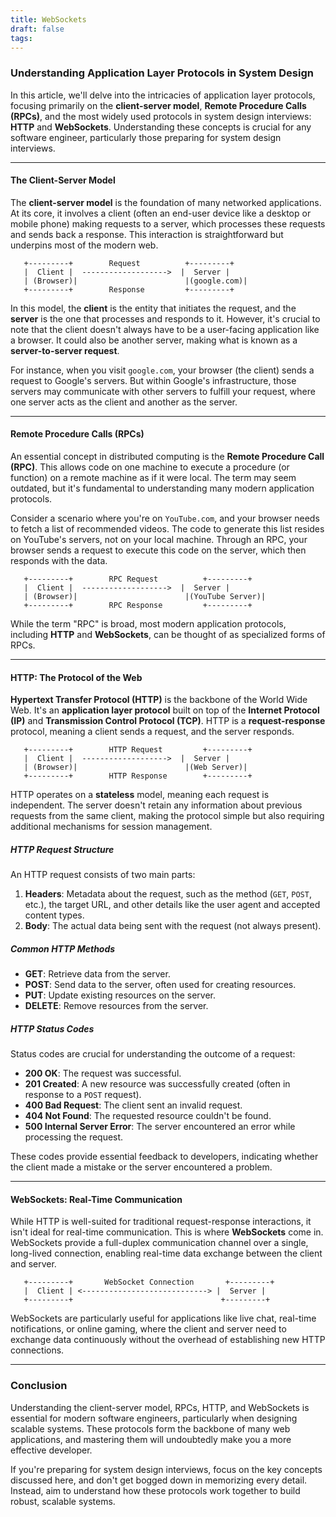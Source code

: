 ```yaml
---
title: WebSockets
draft: false
tags:
---
```

### Understanding Application Layer Protocols in System Design

In this article, we'll delve into the intricacies of application layer protocols, focusing primarily on the **client-server model**, **Remote Procedure Calls (RPCs)**, and the most widely used protocols in system design interviews: **HTTP** and **WebSockets**. Understanding these concepts is crucial for any software engineer, particularly those preparing for system design interviews.

---

#### The Client-Server Model

The **client-server model** is the foundation of many networked applications. At its core, it involves a client (often an end-user device like a desktop or mobile phone) making requests to a server, which processes these requests and sends back a response. This interaction is straightforward but underpins most of the modern web.

```ascii
   +---------+        Request          +---------+
   |  Client |  ------------------->  |  Server |
   | (Browser)|                        |(google.com)|
   +---------+        Response         +---------+
```

In this model, the **client** is the entity that initiates the request, and the **server** is the one that processes and responds to it. However, it's crucial to note that the client doesn't always have to be a user-facing application like a browser. It could also be another server, making what is known as a **server-to-server request**.

For instance, when you visit `google.com`, your browser (the client) sends a request to Google's servers. But within Google's infrastructure, those servers may communicate with other servers to fulfill your request, where one server acts as the client and another as the server.

---

#### Remote Procedure Calls (RPCs)

An essential concept in distributed computing is the **Remote Procedure Call (RPC)**. This allows code on one machine to execute a procedure (or function) on a remote machine as if it were local. The term may seem outdated, but it's fundamental to understanding many modern application protocols.

Consider a scenario where you're on `YouTube.com`, and your browser needs to fetch a list of recommended videos. The code to generate this list resides on YouTube's servers, not on your local machine. Through an RPC, your browser sends a request to execute this code on the server, which then responds with the data.

```ascii
   +---------+        RPC Request          +---------+
   |  Client |  ------------------->  |  Server |
   | (Browser)|                        |(YouTube Server)|
   +---------+        RPC Response         +---------+
```

While the term "RPC" is broad, most modern application protocols, including **HTTP** and **WebSockets**, can be thought of as specialized forms of RPCs.

---

#### HTTP: The Protocol of the Web

**Hypertext Transfer Protocol (HTTP)** is the backbone of the World Wide Web. It's an **application layer protocol** built on top of the **Internet Protocol (IP)** and **Transmission Control Protocol (TCP)**. HTTP is a **request-response** protocol, meaning a client sends a request, and the server responds.

```ascii
   +---------+        HTTP Request         +---------+
   |  Client |  ------------------->  |  Server |
   | (Browser)|                        |(Web Server)|
   +---------+        HTTP Response        +---------+
```

HTTP operates on a **stateless** model, meaning each request is independent. The server doesn't retain any information about previous requests from the same client, making the protocol simple but also requiring additional mechanisms for session management.

##### HTTP Request Structure
An HTTP request consists of two main parts:

1. **Headers**: Metadata about the request, such as the method (`GET`, `POST`, etc.), the target URL, and other details like the user agent and accepted content types.
2. **Body**: The actual data being sent with the request (not always present).

##### Common HTTP Methods
- **GET**: Retrieve data from the server.
- **POST**: Send data to the server, often used for creating resources.
- **PUT**: Update existing resources on the server.
- **DELETE**: Remove resources from the server.

##### HTTP Status Codes
Status codes are crucial for understanding the outcome of a request:
- **200 OK**: The request was successful.
- **201 Created**: A new resource was successfully created (often in response to a `POST` request).
- **400 Bad Request**: The client sent an invalid request.
- **404 Not Found**: The requested resource couldn't be found.
- **500 Internal Server Error**: The server encountered an error while processing the request.

These codes provide essential feedback to developers, indicating whether the client made a mistake or the server encountered a problem.

---

#### WebSockets: Real-Time Communication

While HTTP is well-suited for traditional request-response interactions, it isn't ideal for real-time communication. This is where **WebSockets** come in. WebSockets provide a full-duplex communication channel over a single, long-lived connection, enabling real-time data exchange between the client and server.

```ascii
   +---------+       WebSocket Connection       +---------+
   |  Client | <----------------------------> |  Server |
   +---------+                                 +---------+
```

WebSockets are particularly useful for applications like live chat, real-time notifications, or online gaming, where the client and server need to exchange data continuously without the overhead of establishing new HTTP connections.

---

### Conclusion

Understanding the client-server model, RPCs, HTTP, and WebSockets is essential for modern software engineers, particularly when designing scalable systems. These protocols form the backbone of many web applications, and mastering them will undoubtedly make you a more effective developer.

If you're preparing for system design interviews, focus on the key concepts discussed here, and don't get bogged down in memorizing every detail. Instead, aim to understand how these protocols work together to build robust, scalable systems.